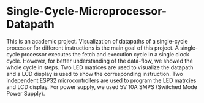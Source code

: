 # Single-Cycle-Microprocessor-Datapath

This is an academic project. Visualization of datapaths of a single-cycle processor for different instructions is the main goal of this project. A single-cycle processor executes the fetch and execution cycle in a single clock cycle. However, for better understanding of the data-flow, we showed the whole cycle in steps. Two LED matrices are used to visualize the datapath and a LCD display is used to show the corresponding instruction. Two independent ESP32 microcontrollers are used to program the LED matrcies and LCD display. For power supply, we used 5V 10A SMPS (Switched Mode Power Supply). 
